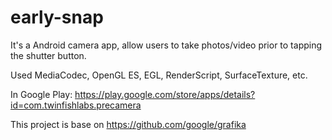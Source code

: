 # early-snap

It's a Android camera app, allow users to take photos/video prior to tapping the shutter button.

Used MediaCodec, OpenGL ES, EGL, RenderScript, SurfaceTexture, etc.

In Google Play: https://play.google.com/store/apps/details?id=com.twinfishlabs.precamera

This project is base on https://github.com/google/grafika
